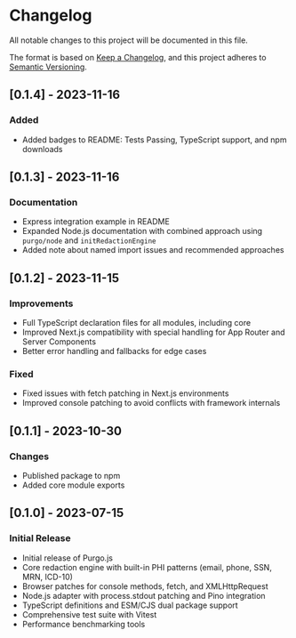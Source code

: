# Changelog

All notable changes to this project will be documented in this file.

The format is based on [Keep a Changelog](https://keepachangelog.com/en/1.0.0/),
and this project adheres to [Semantic Versioning](https://semver.org/spec/v2.0.0.html).

## [0.1.4] - 2023-11-16

### Added

- Added badges to README: Tests Passing, TypeScript support, and npm downloads

## [0.1.3] - 2023-11-16

### Documentation

- Express integration example in README
- Expanded Node.js documentation with combined approach using `purgo/node` and `initRedactionEngine`
- Added note about named import issues and recommended approaches

## [0.1.2] - 2023-11-15

### Improvements

- Full TypeScript declaration files for all modules, including core
- Improved Next.js compatibility with special handling for App Router and Server Components
- Better error handling and fallbacks for edge cases

### Fixed

- Fixed issues with fetch patching in Next.js environments
- Improved console patching to avoid conflicts with framework internals

## [0.1.1] - 2023-10-30

### Changes

- Published package to npm
- Added core module exports

## [0.1.0] - 2023-07-15

### Initial Release

- Initial release of Purgo.js
- Core redaction engine with built-in PHI patterns (email, phone, SSN, MRN, ICD-10)
- Browser patches for console methods, fetch, and XMLHttpRequest
- Node.js adapter with process.stdout patching and Pino integration
- TypeScript definitions and ESM/CJS dual package support
- Comprehensive test suite with Vitest
- Performance benchmarking tools
